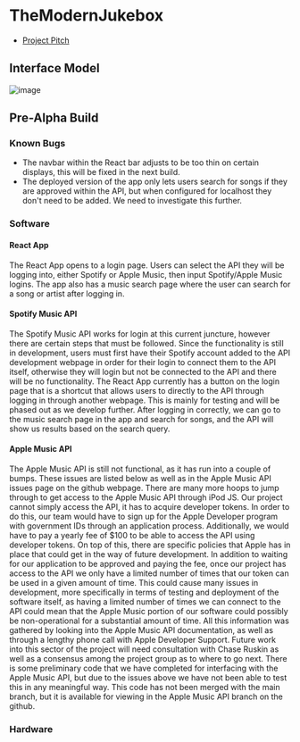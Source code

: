 # TheModernJukebox

- [Project Pitch](https://drive.google.com/file/d/1aa3IiDKp-Ap4I-m9czUQ7GLiG4GO3_Lz/view)

## Interface Model
![image](https://github.com/rileycleavenger/TheModernJukebox/assets/73538882/d8f6f1e4-c460-4fd4-9944-4bfd59a72c38)

## Pre-Alpha Build
### Known Bugs
- The navbar within the React bar adjusts to be too thin on certain displays, this will be fixed in the next build.
- The deployed version of the app only lets users search for songs if they are approved within the API, but when configured for localhost they don't need to be added. We need to investigate this further.

### Software
#### React App
The React App opens to a login page. Users can select the API they will be logging into, either Spotify or Apple Music, then input Spotify/Apple Music logins.
The app also has a music search page where the user can search for a song or artist after logging in.
#### Spotify Music API
The Spotify Music API works for login at this current juncture, however there are certain steps that must be followed. Since the functionality is still in development, users must first have their Spotify account added to the API development webpage in order for their login to connect them to the API itself, otherwise they will login but not be connected to the API and there will be no functionality.
The React App currently has a button on the login page that is a shortcut that allows users to directly to the API through logging in through another webpage. This is mainly for testing and will be phased out as we develop further.
After logging in correctly, we can go to the music search page in the app and search for songs, and the API will show us results based on the search query.
#### Apple Music API
The Apple Music API is still not functional, as it has run into a couple of bumps. These issues are listed below as well as in the Apple Music API issues page on the github webpage.
There are many more hoops to jump through to get access to the Apple Music API through iPod JS. Our project cannot simply access the API, it has to acquire developer tokens. In order to do this, our team would have to sign up for the Apple Developer program with government IDs through an application process. Additionally, we would have to pay a yearly fee of $100 to be able to access the API using developer tokens.
On top of this, there are specific policies that Apple has in place that could get in the way of future development. In addition to waiting for our application to be approved and paying the fee, once our project has access to the API we only have a limited number of times that our token can be used in a given amount of time. This could cause many issues in development, more specifically in terms of testing and deployment of the software itself, as having a limited number of times we can connect to the API could mean that the Apple Music portion of our software could possibly be non-operational for a substantial amount of time.
All this information was gathered by looking into the Apple Music API documentation, as well as through a lengthy phone call with Apple Developer Support. Future work into this sector of the project will need consultation with Chase Ruskin as well as a consensus among the project group as to where to go next.
There is some preliminary code that we have completed for interfacing with the Apple Music API, but due to the issues above we have not been able to test this in any meaningful way. This code has not been merged with the main branch, but it is available for viewing in the Apple Music API branch on the github.
### Hardware
